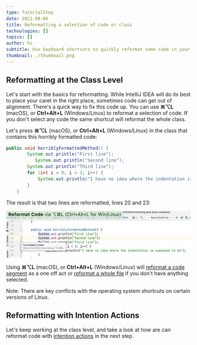 ```yaml
---
type: TutorialStep
date: 2021-09-06
title: Reformatting a selection of code or class
technologies: []
topics: []
author: hs
subtitle: Use keyboard shortcuts to quickly reformat some code in your project
thumbnail: ./thumbnail.png
---
```


## Reformatting at the Class Level
Let's start with the basics for reformatting. While IntelliJ IDEA will do its best to place your caret in the right place, sometimes code can get out of alignment. There's a quick way to fix this code up. You can use **⌘⌥L** (macOS), or **Ctrl+Alt+L** (Windows/Linux) to reformat a selection of code. If you don't select any code the same shortcut will reformat the whole class. 

Let's press **⌘⌥L** (macOS), or **Ctrl+Alt+L** (Windows/Linux) in the class that contains this horribly formatted code:

```java
public void horriblyFormattedMethod() {
        System.out.println("First line");
           System.out.println("Second line");
        System.out.println("Third line");
        for (int i = 0; i < 3; i++) {
            System.out.println("I have no idea where the indentation is supposed to be");
        }
    }
```
The result is that two lines are reformatted, lines 20 and 23:

![Code reformatted correctly](reformat-code-in-class.png)

Using **⌘⌥L** (macOS), or **Ctrl+Alt+L** (Windows/Linux) will [reformat a code segment](https://www.jetbrains.com/help/idea/reformat-and-rearrange-code.html#reformat_code) as a one off act or [reformat a whole file](https://www.jetbrains.com/help/idea/reformat-and-rearrange-code.html#reformat_file) if you don't have anything selected. 

 Note: There are key conflicts with the operating system shortcuts on certain versions of Linux.

## Reformatting with Intention Actions
Let's keep working at the class level, and take a look at how are can reformat code with [intention actions](https://www.jetbrains.com/help/idea/intention-actions.html) in the next step.  
